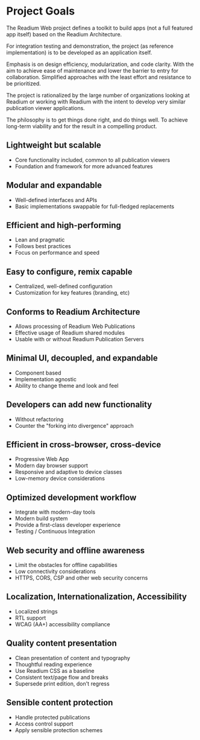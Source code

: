 # Project Goals

The Readium Web project defines a toolkit to build apps (not a full featured app itself) based on the Readium Architecture.

For integration testing and demonstration, the project (as reference implementation) is to be developed as an application itself.

Emphasis is on design efficiency, modularization, and code clarity. 
With the aim to achieve ease of maintenance and lower the barrier to entry for collaboration. 
Simplified approaches with the least effort and resistance to be prioritized.

The project is rationalized by the large number of organizations looking at Readium or working with Readium with the intent to develop very similar publication viewer applications. 

The philosophy is to get things done right, and do things well. To achieve long-term viability and for the result in a compelling product.

## Lightweight but scalable
- Core functionality included, common to all publication viewers
- Foundation and framework for more advanced features

## Modular and expandable

- Well-defined interfaces and APIs
- Basic implementations swappable for full-fledged replacements

## Efficient and high-performing
- Lean and pragmatic
- Follows best practices
- Focus on performance and speed

## Easy to configure, remix capable

- Centralized, well-defined configuration
- Customization for key features (branding, etc)

## Conforms to Readium Architecture

- Allows processing of Readium Web Publications
- Effective usage of Readium shared modules
- Usable with or without Readium Publication Servers

## Minimal UI, decoupled, and expandable

- Component based
- Implementation agnostic
- Ability to change theme and look and feel

## Developers can add new functionality

- Without refactoring
- Counter the "forking into divergence" approach

## Efficient in cross-browser, cross-device

- Progressive Web App
- Modern day browser support
- Responsive and adaptive to device classes
- Low-memory device considerations

## Optimized development workflow

- Integrate with modern-day tools
- Modern build system
- Provide a first-class developer experience
- Testing / Continuous Integration

## Web security and offline awareness

- Limit the obstacles for offline capabilities
- Low connectivity considerations
- HTTPS, CORS, CSP and other web security concerns

## Localization, Internationalization, Accessibility

- Localized strings
- RTL support
- WCAG (AA+) accessibility compliance

## Quality content presentation

- Clean presentation of content and typography
- Thoughtful reading experience
- Use Readium CSS as a baseline
- Consistent text/page flow and breaks
- Supersede print edition, don't regress

## Sensible content protection

- Handle protected publications
- Access control support
- Apply sensible protection schemes
